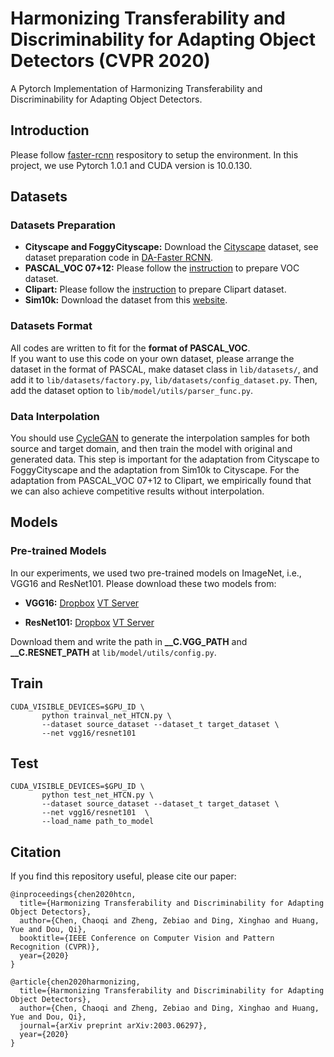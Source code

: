 # Harmonizing Transferability and Discriminability for Adapting Object Detectors (CVPR 2020)
A Pytorch Implementation of Harmonizing Transferability and Discriminability for Adapting Object Detectors. 

## Introduction
Please follow [faster-rcnn](https://github.com/jwyang/faster-rcnn.pytorch) respository to setup the environment. In this project, we use Pytorch 1.0.1 and CUDA version is 10.0.130. 

## Datasets
### Datasets Preparation
* **Cityscape and FoggyCityscape:** Download the [Cityscape](https://www.cityscapes-dataset.com/) dataset, see dataset preparation code in [DA-Faster RCNN](https://github.com/yuhuayc/da-faster-rcnn/tree/master/prepare_data).
* **PASCAL_VOC 07+12:** Please follow the [instruction](https://github.com/rbgirshick/py-faster-rcnn#beyond-the-demo-installation-for-training-and-testing-models) to prepare VOC dataset.
* **Clipart:** Please follow the [instruction](https://github.com/naoto0804/cross-domain-detection/tree/master/datasets) to prepare Clipart dataset.
* **Sim10k:** Download the dataset from this [website](https://fcav.engin.umich.edu/sim-dataset/).  

### Datasets Format
All codes are written to fit for the **format of PASCAL_VOC**.  
If you want to use this code on your own dataset, please arrange the dataset in the format of PASCAL, make dataset class in ```lib/datasets/```, and add it to ```lib/datasets/factory.py```, ```lib/datasets/config_dataset.py```. Then, add the dataset option to ```lib/model/utils/parser_func.py```.

### Data Interpolation
You should use [CycleGAN](https://github.com/junyanz/pytorch-CycleGAN-and-pix2pix) to generate the interpolation samples for both source and target domain, and then train the model with original and generated data. This step is important for the adaptation from Cityscape to FoggyCityscape and the adaptation from Sim10k to Cityscape. For the adaptation from PASCAL_VOC 07+12 to Clipart, we empirically found that we can also achieve competitive results without interpolation.

## Models
### Pre-trained Models
In our experiments, we used two pre-trained models on ImageNet, i.e., VGG16 and ResNet101. Please download these two models from:
* **VGG16:** [Dropbox](https://www.dropbox.com/s/s3brpk0bdq60nyb/vgg16_caffe.pth?dl=0)  [VT Server](https://filebox.ece.vt.edu/~jw2yang/faster-rcnn/pretrained-base-models/vgg16_caffe.pth)

* **ResNet101:** [Dropbox](https://www.dropbox.com/s/iev3tkbz5wyyuz9/resnet101_caffe.pth?dl=0)  [VT Server](https://filebox.ece.vt.edu/~jw2yang/faster-rcnn/pretrained-base-models/resnet101_caffe.pth)

Download them and write the path in **__C.VGG_PATH** and **__C.RESNET_PATH** at ```lib/model/utils/config.py```.

## Train
```
CUDA_VISIBLE_DEVICES=$GPU_ID \
       python trainval_net_HTCN.py \
       --dataset source_dataset --dataset_t target_dataset \
       --net vgg16/resnet101 
```
## Test
```
CUDA_VISIBLE_DEVICES=$GPU_ID \
       python test_net_HTCN.py \
       --dataset source_dataset --dataset_t target_dataset \
       --net vgg16/resnet101  \
       --load_name path_to_model
```
## Citation
If you find this repository useful, please cite our paper:
```
@inproceedings{chen2020htcn,
  title={Harmonizing Transferability and Discriminability for Adapting Object Detectors},
  author={Chen, Chaoqi and Zheng, Zebiao and Ding, Xinghao and Huang, Yue and Dou, Qi},
  booktitle={IEEE Conference on Computer Vision and Pattern Recognition (CVPR)},
  year={2020}
}
```
```
@article{chen2020harmonizing,
  title={Harmonizing Transferability and Discriminability for Adapting Object Detectors},
  author={Chen, Chaoqi and Zheng, Zebiao and Ding, Xinghao and Huang, Yue and Dou, Qi},
  journal={arXiv preprint arXiv:2003.06297},
  year={2020}
}
```

